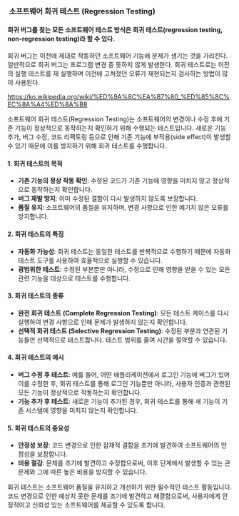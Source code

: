 ###  소프트웨어 회귀 테스트 (Regression Testing)

#### **회귀 버그**를 찾는 모든 소프트웨어 테스트 방식은 회귀 테스트(regression testing, non-regression testing)라 할 수 있다. 

회귀 버그는 이전에 제대로 작동하던 소프트웨어 기능에 문제가 생기는 것을 가리킨다. 일반적으로 회귀 버그는 프로그램 변경 중 뜻하지 않게 발생한다.
회귀 테스트로는 이전의 실행 테스트를 재 실행하며 이전에 고쳐졌던 오류가 재현되는지 검사하는 방법이 많이 사용된다.

https://ko.wikipedia.org/wiki/%ED%9A%8C%EA%B7%80_%ED%85%8C%EC%8A%A4%ED%8A%B8

소프트웨어 회귀 테스트(Regression Testing)는 소프트웨어의 변경이나 수정 후에 기존 기능이 정상적으로 동작하는지 확인하기 위해 수행되는 테스트입니다. 새로운 기능 추가, 버그 수정, 코드 리팩토링 등으로 인해 기존 기능에 부작용(side effect)이 발생할 수 있기 때문에 이를 방지하기 위해 회귀 테스트를 수행합니다.

#### 1. 회귀 테스트의 목적

- **기존 기능의 정상 작동 확인**: 수정된 코드가 기존 기능에 영향을 미치지 않고 정상적으로 동작하는지 확인합니다.
- **버그 재발 방지**: 이미 수정된 결함이 다시 발생하지 않도록 보장합니다.
- **품질 유지**: 소프트웨어의 품질을 유지하며, 변경 사항으로 인한 예기치 않은 오류를 방지합니다.

#### 2. 회귀 테스트의 특징

- **자동화 가능성**: 회귀 테스트는 동일한 테스트를 반복적으로 수행하기 때문에 자동화 테스트 도구를 사용하여 효율적으로 실행할 수 있습니다.
- **광범위한 테스트**: 수정된 부분뿐만 아니라, 수정으로 인해 영향을 받을 수 있는 모든 관련 기능을 대상으로 테스트를 수행합니다.

#### 3. 회귀 테스트의 종류

- **완전 회귀 테스트 (Complete Regression Testing)**: 모든 테스트 케이스를 다시 실행하여 변경 사항으로 인해 문제가 발생하지 않는지 확인합니다.
- **선택적 회귀 테스트 (Selective Regression Testing)**: 수정된 부분과 연관된 기능들만 선택적으로 테스트합니다. 테스트 범위를 줄여 시간을 절약할 수 있습니다.

#### 4. 회귀 테스트의 예시

- **버그 수정 후 테스트**: 예를 들어, 어떤 애플리케이션에서 로그인 기능에 버그가 있어 이를 수정한 후, 회귀 테스트를 통해 로그인 기능뿐만 아니라, 사용자 인증과 관련된 모든 기능이 정상적으로 작동하는지 확인합니다.
- **기능 추가 후 테스트**: 새로운 기능이 추가된 경우, 회귀 테스트를 통해 새 기능이 기존 시스템에 영향을 미치지 않는지 확인합니다.

#### 5. 회귀 테스트의 중요성

- **안정성 보장**: 코드 변경으로 인한 잠재적 결함을 조기에 발견하여 소프트웨어의 안정성을 보장합니다.
- **비용 절감**: 문제를 조기에 발견하고 수정함으로써, 이후 단계에서 발생할 수 있는 큰 문제와 그에 따른 높은 비용을 방지할 수 있습니다.

회귀 테스트는 소프트웨어 품질을 유지하고 개선하기 위한 필수적인 테스트 활동입니다. 코드 변경으로 인한 예상치 못한 문제를 조기에 발견하고 해결함으로써, 사용자에게 안정적이고 신뢰성 있는 소프트웨어를 제공할 수 있도록 합니다.

